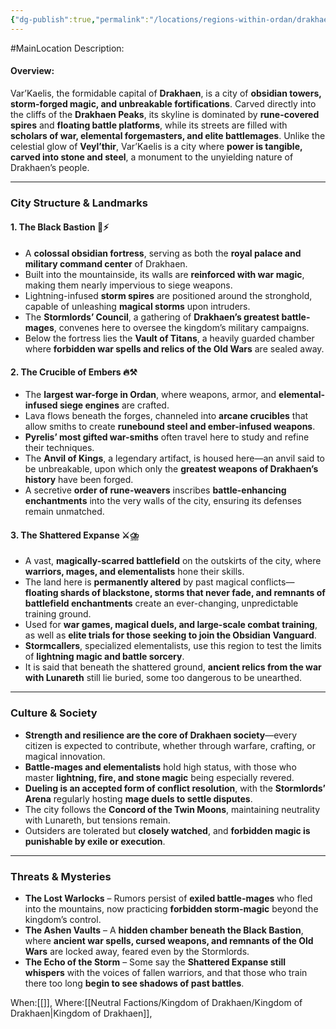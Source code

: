 ```yaml
---
{"dg-publish":true,"permalink":"/locations/regions-within-ordan/drakhaen-land/city-of-var-kaelis/"}
---
```


#MainLocation
Description:
#### **Overview:**

Var’Kaelis, the formidable capital of **Drakhaen**, is a city of **obsidian towers, storm-forged magic, and unbreakable fortifications**. Carved directly into the cliffs of the **Drakhaen Peaks**, its skyline is dominated by **rune-covered spires** and **floating battle platforms**, while its streets are filled with **scholars of war, elemental forgemasters, and elite battlemages**. Unlike the celestial glow of **Veyl’thir**, Var’Kaelis is a city where **power is tangible, carved into stone and steel**, a monument to the unyielding nature of Drakhaen’s people.

---

### **City Structure & Landmarks**

#### **1. The Black Bastion** 🏰⚡

- A **colossal obsidian fortress**, serving as both the **royal palace and military command center** of Drakhaen.
- Built into the mountainside, its walls are **reinforced with war magic**, making them nearly impervious to siege weapons.
- Lightning-infused **storm spires** are positioned around the stronghold, capable of unleashing **magical storms** upon intruders.
- The **Stormlords’ Council**, a gathering of **Drakhaen’s greatest battle-mages**, convenes here to oversee the kingdom’s military campaigns.
- Below the fortress lies the **Vault of Titans**, a heavily guarded chamber where **forbidden war spells and relics of the Old Wars** are sealed away.

#### **2. The Crucible of Embers** 🔥⚒️

- The **largest war-forge in Ordan**, where weapons, armor, and **elemental-infused siege engines** are crafted.
- Lava flows beneath the forges, channeled into **arcane crucibles** that allow smiths to create **runebound steel and ember-infused weapons**.
- **Pyrelis’ most gifted war-smiths** often travel here to study and refine their techniques.
- The **Anvil of Kings**, a legendary artifact, is housed here—an anvil said to be unbreakable, upon which only the **greatest weapons of Drakhaen’s history** have been forged.
- A secretive **order of rune-weavers** inscribes **battle-enhancing enchantments** into the very walls of the city, ensuring its defenses remain unmatched.

#### **3. The Shattered Expanse** ⚔️⛈️

- A vast, **magically-scarred battlefield** on the outskirts of the city, where **warriors, mages, and elementalists** hone their skills.
- The land here is **permanently altered** by past magical conflicts—**floating shards of blackstone, storms that never fade, and remnants of battlefield enchantments** create an ever-changing, unpredictable training ground.
- Used for **war games, magical duels, and large-scale combat training**, as well as **elite trials for those seeking to join the Obsidian Vanguard**.
- **Stormcallers**, specialized elementalists, use this region to test the limits of **lightning magic and battle sorcery**.
- It is said that beneath the shattered ground, **ancient relics from the war with Lunareth** still lie buried, some too dangerous to be unearthed.

---

### **Culture & Society**

- **Strength and resilience are the core of Drakhaen society**—every citizen is expected to contribute, whether through warfare, crafting, or magical innovation.
- **Battle-mages and elementalists** hold high status, with those who master **lightning, fire, and stone magic** being especially revered.
- **Dueling is an accepted form of conflict resolution**, with the **Stormlords’ Arena** regularly hosting **mage duels to settle disputes**.
- The city follows the **Concord of the Twin Moons**, maintaining neutrality with Lunareth, but tensions remain.
- Outsiders are tolerated but **closely watched**, and **forbidden magic is punishable by exile or execution**.

---

### **Threats & Mysteries**

- **The Lost Warlocks** – Rumors persist of **exiled battle-mages** who fled into the mountains, now practicing **forbidden storm-magic** beyond the kingdom’s control.
- **The Ashen Vaults** – A **hidden chamber beneath the Black Bastion**, where **ancient war spells, cursed weapons, and remnants of the Old Wars** are locked away, feared even by the Stormlords.
- **The Echo of the Storm** – Some say the **Shattered Expanse still whispers** with the voices of fallen warriors, and that those who train there too long **begin to see shadows of past battles**.

When:[[]],
Where:[[Neutral Factions/Kingdom of Drakhaen/Kingdom of Drakhaen\|Kingdom of Drakhaen]],